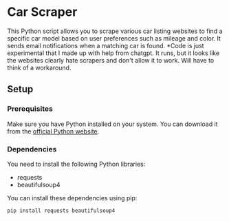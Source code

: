 # Car Scraper

This Python script allows you to scrape various car listing websites to find a specific car model based on user preferences such as mileage and color. It sends email notifications when a matching car is found.
*Code is just experimental that I made up with help from chatgpt. It runs, but it looks like the websites clearly hate scrapers and don't allow it to work. Will have to think of a workaround.

## Setup

### Prerequisites

Make sure you have Python installed on your system. You can download it from the [official Python website](https://www.python.org/downloads/).

### Dependencies

You need to install the following Python libraries:

- requests
- beautifulsoup4

You can install these dependencies using pip:

```bash
pip install requests beautifulsoup4

